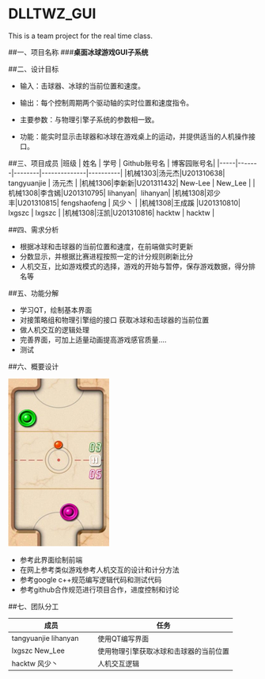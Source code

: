 # DLLTWZ_GUI
This is a team project for the real time class.


##一、项目名称
###**桌面冰球游戏GUI子系统**

##二、设计目标

 - 输入：击球器、冰球的当前位置和速度。

 - 输出：每个控制周期两个驱动轴的实时位置和速度指令。

 - 主要参数：与物理引擎子系统的参数相一致。

 - 功能：能实时显示击球器和冰球在游戏桌上的运动，并提供适当的人机操作接口。

##三、项目成员
|班级  |  姓名  |  学号  |  Github账号名  |  博客园账号名|
|-----|-------|--------|--------------|----------|
|机械1303|汤元杰|U201310638| tangyuanjie | 汤元杰 |
|机械1306|李新新|U201311432| New-Lee | New_Lee |
|机械1308|李含嫣|U201310795|  lihanyan|  lihanyan|
|机械1308|邓少丰|U201310815| fengshaofeng | 风少丶 |
|机械1308|王成蹊 |U201310810| lxgszc | lxgszc |
|机械1308|汪凯|U201310816| hacktw | hacktw |


##四、需求分析

+ 根据冰球和击球器的当前位置和速度，在前端做实时更新
+ 分数显示，并根据比赛进程按照一定的计分规则刷新比分
+ 人机交互，比如游戏模式的选择，游戏的开始与暂停，保存游戏数据，得分排名等

##五、功能分解

+ 学习QT，绘制基本界面
+ 对接策略组和物理引擎组的接口 获取冰球和击球器的当前位置
+ 做人机交互的逻辑处理
+ 完善界面，可加上适量动画提高游戏感官质量....
+ 测试

##六、概要设计

![游戏界面](./img/game.png)
+ 参考此界面绘制前端
+ 在网上参考类似游戏参考人机交互的设计和计分方法
+ 参考google c++规范编写逻辑代码和测试代码
+ 参考github合作规范进行项目合作，进度控制和讨论

##七、团队分工

|成员 |任务 |
|-----|----------|
| tangyuanjie  lihanyan         | 使用QT编写界面   |
| lxgszc  New_Lee               | 使用物理引擎获取冰球和击球器的当前位置 |
| hacktw 风少丶                  | 人机交互逻辑    |
